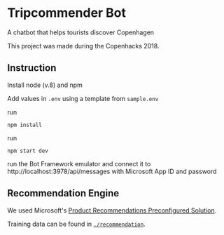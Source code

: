 # Tripcommender Bot

A chatbot that helps tourists discover Copenhagen

This project was made during the Copenhacks 2018. 


## Instruction


Install node (v.8) and npm  


Add values in `.env` using a template from `sample.env`

run  

```
npm install
```

run  

```
npm start dev
```

run the Bot Framework emulator and connect it to http://localhost:3978/api/messages with Microsoft App ID and password

## Recommendation Engine

We used Microsoft's [Product Recommendations Preconfigured Solution](https://github.com/Microsoft/Product-Recommendations/tree/334fc6f3db5366b6b5a9b8e8fd47b6e6af7308f9).

Training data can be found in [`./recommendation`](./recommendation).

